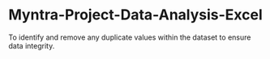 # Myntra-Project-Data-Analysis-Excel
To identify and remove any duplicate values within the dataset to ensure data integrity.
